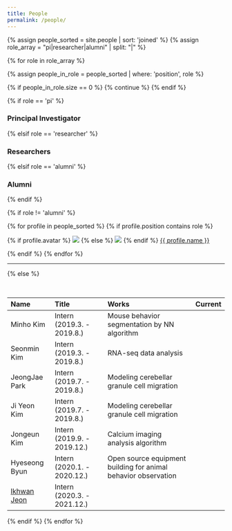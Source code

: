 ```yaml
---
title: People
permalink: /people/
---
```


{% assign people_sorted = site.people | sort: 'joined' %}
{% assign role_array = "pi|researcher|alumni" | split: "|" %}

{% for role in role_array %}

{% assign people_in_role = people_sorted | where: 'position', role %}

<!-- Skip section if there's nobody -->
{% if people_in_role.size == 0 %}
  {% continue %}
{% endif %}

<div class="pos_header">
{% if role == 'pi' %}
<h3>Principal Investigator</h3>
{% elsif role == 'researcher' %}
<h3>Researchers</h3>
{% elsif role == 'alumni' %}
<h3>Alumni</h3>
{% endif %}
</div>

{% if role != 'alumni' %}
<div class="content list people">
  {% for profile in people_sorted %}
    {% if profile.position contains role %}
      <div class="list-item-people">
        <p class="list-post-title">
          {% if profile.avatar %}
            <a href="{{ site.baseurl }}{{ profile.url }}"><img class="profile-thumbnail" src="{{site.baseurl}}/images/people/{{profile.avatar}}"></a>
          {% else %}
            <a href="{{ site.baseurl }}{{ profile.url }}"><img class="profile-thumbnail" src="http://evansheline.com/wp-content/uploads/2011/02/facebook-Storm-Trooper.jpg"></a>
          {% endif %}
          <a class="name" href="{{ site.baseurl }}{{ profile.url }}">{{ profile.name }}</a>
        </p>
      </div>    
    {% endif %}
  {% endfor %}
</div>
<hr>

{% else %}

<br>

| Name | Title | Works | Current |
| :------------- |:-------------| :-----------| :-----------|
| Minho Kim | Intern (2019.3. - 2019.8.) | Mouse behavior segmentation by NN algorithm | |
| Seonmin Kim | Intern (2019.3. - 2019.8.) | RNA-seq data analysis | |
| JeongJae Park | Intern (2019.7. - 2019.8.) | Modeling cerebellar granule cell migration | |
| Ji Yeon Kim | Intern (2019.7. - 2019.8.) | Modeling cerebellar granule cell migration | |
| Jongeun Kim | Intern (2019.9. - 2019.12.) | Calcium imaging analysis algorithm | |
| Hyeseong Byun | Intern (2020.1. - 2020.12.) | Open source equipment building for animal behavior observation | |
| [Ikhwan Jeon]({{site.baseurl}}/people/ikhwan_jeon/) | Intern (2020.3. - 2021.12.) | | |


{% endif %}
{% endfor %}
